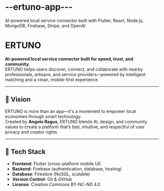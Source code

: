 # --ertuno-app---
AI-powered local service connector built with Flutter, React, Node.js, MongoDB, Firebase, Stripe, and OpenAI
# ERTUNO

**AI-powered local service connector built for speed, trust, and community.**  
ERTUNO helps users discover, connect, and collaborate with nearby professionals, artisans, and service providers—powered by intelligent matching and a clean, mobile-first experience.

---

## 🚀 Vision

ERTUNO is more than an app—it's a movement to empower local economies through smart technology.  
Created by **Angelo Ragus**, ERTUNO blends AI, design, and community values to create a platform that’s fast, intuitive, and respectful of user privacy and creator rights.

---

## 🧰 Tech Stack

- **Frontend**: Flutter (cross-platform mobile UI)
- **Backend**: Firebase (authentication, database, hosting)
- **Database**: Firestore (NoSQL, scalable)
- **Version Control**: Git & GitHub
- **License**: Creative Commons BY-NC-ND 4.0

